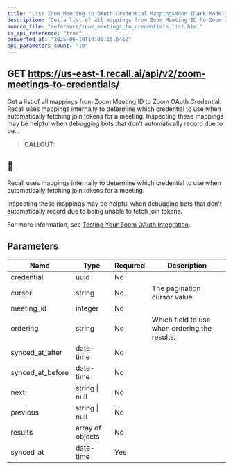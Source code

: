 ```yaml
---
title: "List Zoom Meeting to OAuth Credential MappingsMoon (Dark Mode)Sun (Light Mode)"
description: "Get a list of all mappings from Zoom Meeting ID to Zoom OAuth Credential. Recall uses mappings internally to determine which credential to use when automatically fetching join tokens for a meeting. Inspecting these mappings may be helpful when debugging bots that don't automatically record due to be..."
source_file: "reference/zoom_meetings_to_credentials_list.html"
is_api_reference: "true"
converted_at: "2025-06-10T14:00:15.641Z"
api_parameters_count: "10"
---
```

## GET https://us-east-1.recall.ai/api/v2/zoom-meetings-to-credentials/

Get a list of all mappings from Zoom Meeting ID to Zoom OAuth Credential. Recall uses mappings internally to determine which credential to use when automatically fetching join tokens for a meeting. Inspecting these mappings may be helpful when debugging bots that don't automatically record due to be...

> **CALLOUT**:

## 📘

Recall uses mappings internally to determine which credential to use when automatically fetching join tokens for a meeting.

Inspecting these mappings may be helpful when debugging bots that don't automatically record due to being unable to fetch join tokens.

For more information, see [Testing Your Zoom OAuth Integration](/docs/zoom-oauth-sync-status-and-debugging).
## Parameters

| Name | Type | Required | Description |
| --- | --- | --- | --- |
| credential | uuid | No |  |
| cursor | string | No | The pagination cursor value. |
| meeting_id | integer | No |  |
| ordering | string | No | Which field to use when ordering the results. |
| synced_at_after | date-time | No |  |
| synced_at_before | date-time | No |  |
| next | string \| null | No |  |
| previous | string \| null | No |  |
| results | array of objects | No |  |
| synced_at | date-time | Yes |  |
